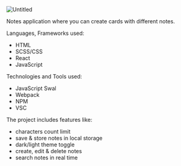 ![Untitled](https://user-images.githubusercontent.com/107345473/195370635-78ce8472-1fa0-4263-adff-2c3197da598b.png)

Notes application where you can create cards with different notes.

Languages, Frameworks used:
- HTML
- SCSS/CSS
- React
- JavaScript

Technologies and Tools used:
- JavaScript Swal
- Webpack
- NPM
- VSC

The project includes features like:
- characters count limit
- save & store notes in local storage
- dark/light theme toggle
- create, edit & delete notes
- search notes in real time
